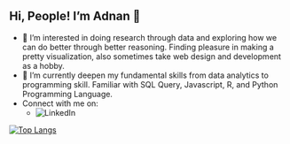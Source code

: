 ## Hi, People! I’m Adnan 👋
- 👀 I’m interested in doing research through data and exploring how we can do better through better reasoning. Finding pleasure in making a pretty visualization, also sometimes take web design and development as a hobby.
- 🌱 I’m currently deepen my fundamental skills from data analytics to programming skill. Familiar with SQL Query, Javascript, R, and Python Programming Language.
- Connect with me on:
  -  ![LinkedIn](https://www.linkedin.com/in/ladnanm/)

[![Top Langs](https://github-readme-stats.vercel.app/api/top-langs/?username=adnlab)](https://github.com/anuraghazra/github-readme-stats)
